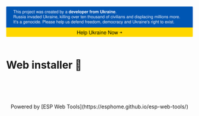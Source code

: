 [![Stand With Ukraine](https://raw.githubusercontent.com/vshymanskyy/StandWithUkraine/main/banner-direct-single.svg)](https://stand-with-ukraine.pp.ua)
<br>
<br> 
<h1>Web installer 🚀</h1>
<br>
<br>
<div align="center">
<script tye="module" src="https://unpkg.com/esp-web-tools@3.4.2/dist/web/install-button.js?module"></script>
<esp-web-install-button manifest="manifest.json"></esp-web-install-button>
<br>
<br>
Powered by [ESP Web Tools](https://esphome.github.io/esp-web-tools/)
</div>